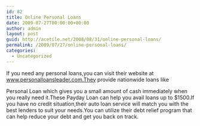 ```yaml
---
id: 82
title: Online Personal Loans
date: 2009-07-27T00:00:00+00:00
author: admin
layout: post
guid: http://acetile.net/2008/08/31/online-personal-loans/
permalink: /2009/07/27/online-personal-loans/
categories:
  - Uncategorized
---
```

If you need any personal loans,you can visit their website at www.personalloansleader.com.They provide nationwide loans like
  
Personal Loan which gives you a small amount of cash immediately when you really need it.These Payday Loan can help you avail loans up to $1500.If you have no credit situation,their auto loan service will match you with the best lenders to suit your needs.You can utilize their debt relief program that can help reduce your debt and get you back on track.